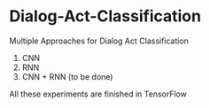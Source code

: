# Dialog-Act-Classification
Multiple Approaches for Dialog Act Classification
1. CNN
2. RNN
3. CNN + RNN (to be done)

All these experiments are finished in TensorFlow
